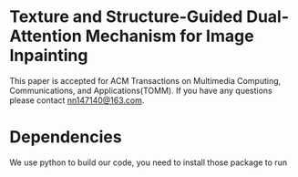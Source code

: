 # Texture and Structure-Guided Dual-Attention Mechanism for Image Inpainting
This paper is accepted for ACM Transactions on Multimedia Computing, Communications, and Applications(TOMM). If you have any questions please contact nn147140@163.com.
# Dependencies
We use python to build our code, you need to install those package to run
